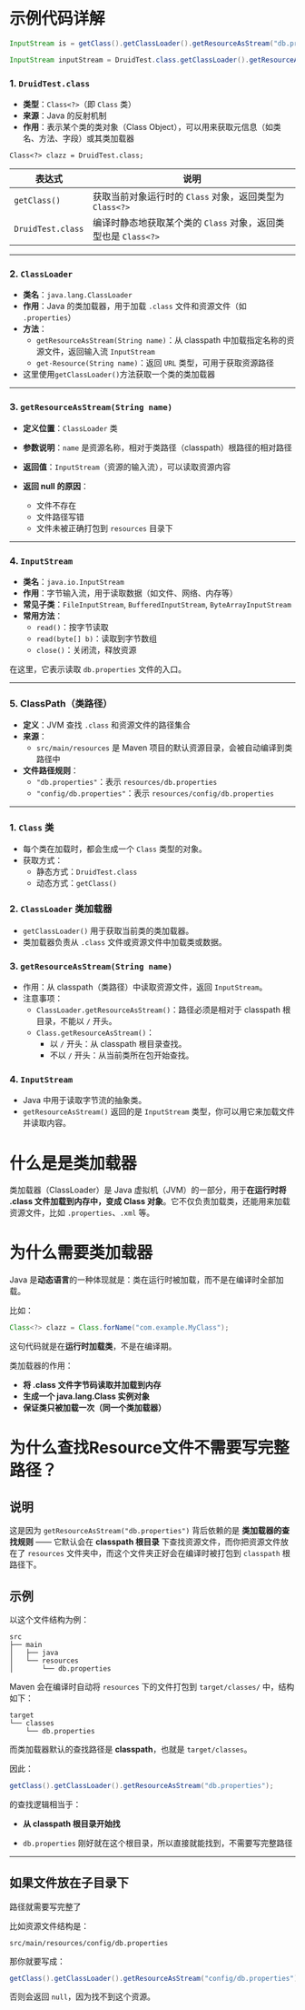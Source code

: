 # 示例代码详解

```java
InputStream is = getClass().getClassLoader().getResourceAsStream("db.properties");

InputStream inputStream = DruidTest.class.getClassLoader().getResourceAsStream("db.properties");
```

### 1. `DruidTest.class`

- **类型**：`Class<?>`（即 `Class` 类）
- **来源**：Java 的反射机制
- **作用**：表示某个类的类对象（Class Object），可以用来获取元信息（如类名、方法、字段）或其类加载器

`Class<?> clazz = DruidTest.class;`

|表达式|说明|
|---|---|
|`getClass()`|获取当前对象运行时的 `Class` 对象，返回类型为 `Class<?>`|
|`DruidTest.class`|编译时静态地获取某个类的 `Class` 对象，返回类型也是 `Class<?>`|

---

### 2. `ClassLoader`

- **类名**：`java.lang.ClassLoader`
- **作用**：Java 的类加载器，用于加载 `.class` 文件和资源文件（如 `.properties`）
- **方法**：
    - `getResourceAsStream(String name)`：从 classpath 中加载指定名称的资源文件，返回输入流 `InputStream`
    - `get·Resource(String name)`：返回 `URL` 类型，可用于获取资源路径
- 这里使用`getClassLoader()`方法获取一个类的类加载器

---

### 3. `getResourceAsStream(String name)`

- **定义位置**：`ClassLoader` 类
- **参数说明**：`name` 是资源名称，相对于类路径（classpath）根路径的相对路径
- **返回值**：`InputStream`（资源的输入流），可以读取资源内容
- **返回 null 的原因**：
    
    - 文件不存在
    - 文件路径写错
    - 文件未被正确打包到 `resources` 目录下

---

### 4. `InputStream`

- **类名**：`java.io.InputStream`
- **作用**：字节输入流，用于读取数据（如文件、网络、内存等）
- **常见子类**：`FileInputStream`, `BufferedInputStream`, `ByteArrayInputStream`
- **常用方法**：
    - `read()`：按字节读取
    - `read(byte[] b)`：读取到字节数组
    - `close()`：关闭流，释放资源

在这里，它表示读取 `db.properties` 文件的入口。

---

### 5. ClassPath（类路径）

- **定义**：JVM 查找 `.class` 和资源文件的路径集合
- **来源**：
    - `src/main/resources` 是 Maven 项目的默认资源目录，会被自动编译到类路径中
- **文件路径规则**：
    - `"db.properties"`：表示 `resources/db.properties`
    - `"config/db.properties"`：表示 `resources/config/db.properties`
---
### 1. `Class` 类

- 每个类在加载时，都会生成一个 `Class` 类型的对象。
- 获取方式：
    - 静态方式：`DruidTest.class`
    - 动态方式：`getClass()`

### 2. `ClassLoader` 类加载器

- `getClassLoader()` 用于获取当前类的类加载器。
- 类加载器负责从 `.class` 文件或资源文件中加载类或数据。

### 3. `getResourceAsStream(String name)`

- 作用：从 classpath（类路径）中读取资源文件，返回 `InputStream`。
- 注意事项：
    - `ClassLoader.getResourceAsStream()`：路径必须是相对于 classpath 根目录，不能以 `/` 开头。
    - `Class.getResourceAsStream()`：
        - 以 `/` 开头：从 classpath 根目录查找。
        - 不以 `/` 开头：从当前类所在包开始查找。

### 4. `InputStream`

- Java 中用于读取字节流的抽象类。
- `getResourceAsStream()` 返回的是 `InputStream` 类型，你可以用它来加载文件并读取内容。
# 什么是是类加载器

类加载器（ClassLoader）是 Java 虚拟机（JVM）的一部分，用于**在运行时将 .class 文件加载到内存中，变成 Class 对象**。它不仅负责加载类，还能用来加载资源文件，比如 `.properties`、`.xml` 等。

# 为什么需要类加载器

Java 是**动态语言**的一种体现就是：类在运行时被加载，而不是在编译时全部加载。

比如：

```java
Class<?> clazz = Class.forName("com.example.MyClass");
```

这句代码就是在**运行时加载类**，不是在编译期。

类加载器的作用：

- **将 .class 文件字节码读取并加载到内存**
- **生成一个 java.lang.Class 实例对象**
- **保证类只被加载一次（同一个类加载器）**

# 为什么查找Resource文件不需要写完整路径？

## 说明

这是因为 `getResourceAsStream("db.properties")` 背后依赖的是 **类加载器的查找规则** —— 它默认会在 **classpath 根目录** 下查找资源文件，而你把资源文件放在了 `resources` 文件夹中，而这个文件夹正好会在编译时被打包到 `classpath` 根路径下。

## 示例

以这个文件结构为例：

```
src
├── main
│   ├── java
│   └── resources
│       └── db.properties
```

Maven 会在编译时自动将 `resources` 下的文件打包到 `target/classes/` 中，结构如下：

```
target
└── classes
    └── db.properties
```

而类加载器默认的查找路径是 **classpath**，也就是 `target/classes`。

因此：

```java
getClass().getClassLoader().getResourceAsStream("db.properties");
```

的查找逻辑相当于：

- **从 classpath 根目录开始找**
    
- `db.properties` 刚好就在这个根目录，所以直接就能找到，不需要写完整路径
    

---

## 如果文件放在子目录下

路径就需要写完整了

比如资源文件结构是：

```
src/main/resources/config/db.properties
```

那你就要写成：

```java
getClass().getClassLoader().getResourceAsStream("config/db.properties");
```

否则会返回 `null`，因为找不到这个资源。
